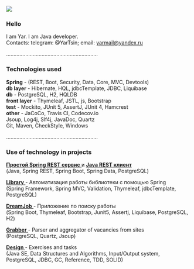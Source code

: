 ![](https://komarev.com/ghpvc/?username=yarmail)<br/>

### Hello
I am Yar. I am Java developer.<br/>
Contacts: telegram: @YarTsin; email: yarmail@yandex.ru <br/>

..............................................................

### Technologies used

**Spring** - (REST, Boot, Security, Data, Core, MVC, Devtools) <br/>
**db layer** - Hibernate, HQL, jdbcTemplate, JDBC, Liquibase<br/>
**db** - PostgreSQL, H2, HQLDB <br/>
**front layer**  - Thymeleaf, JSTL, js, Bootstrap <br/>
**test** - Mockito, JUnit 5, AssertJ,  JUnit 4, Hamcrest <br/>
**other** - JaCoCo, Travis CI, Codecov.io <br/>
Jsoup, Log4j, Slf4j, JavaDoc, Quartz <br/>
Git, Maven, СheckStyle, Windows <br/>

..............................................................

### Use of technology in projects

<a href = "https://github.com/yarmail/spring_rest_service"> **Простой Spring REST сервис** </a> 
и <a href = "https://github.com/yarmail/rest_api_client_simple"> **Java REST клиент** </a> <br/>
(Java, Spring REST, Spring Boot, Spring Data, PostgreSQL)<br/>

<a href = "https://github.com/yarmail/library"> **Library** </a> - Автоматизация работы библиотеки с помощью Spring <br/>
(Spring Framework, Spring MVC, Validation, Thymeleaf, jdbcTemplate, PostgreSQL)<br/>

<a href = "https://github.com/yarmail/job4j_threads"> **DreamJob** </a> - Приложение по поиску работы <br/>
(Spring Boot, Thymeleaf, Bootstrap, Junit5, Assertj, Liquibase, PostgreSQL, H2)<br/>

<a href = "https://github.com/yarmail/job4j_grabber"> **Grabber** </a> - Parser and aggregator of vacancies from sites <br/>
(PostgreSQL, Quartz, Jsoup)<br/>

<a href = "https://github.com/yarmail/job4j_design"> **Design** </a> - Exercises and tasks <br/>
(Java SE, Data Structures and Algorithms, Input/Output system, <br/>
PostgreSQL, JDBC, GC, Reference, TDD, SOLID)<br/>
